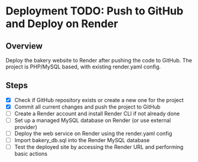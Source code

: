 # Deployment TODO: Push to GitHub and Deploy on Render

## Overview
Deploy the bakery website to Render after pushing the code to GitHub. The project is PHP/MySQL based, with existing render.yaml config.

## Steps
- [x] Check if GitHub repository exists or create a new one for the project
- [x] Commit all current changes and push the project to GitHub
- [ ] Create a Render account and install Render CLI if not already done
- [ ] Set up a managed MySQL database on Render (or use external provider)
- [ ] Deploy the web service on Render using the render.yaml config
- [ ] Import bakery_db.sql into the Render MySQL database
- [ ] Test the deployed site by accessing the Render URL and performing basic actions
